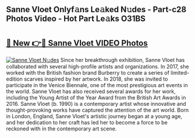 ## Sanne Vloet Onlyf𝚊ns Le𝚊ked N𝚞des - Part-c28 Photos Video - Hot Part Le𝚊ks O31BS

# <h2><a href="http://ab30933.deff.icu/?id=Sanne+Vloet">🔗 New 👉🔴 Sanne Vloet VIDEO Photos</a></h2>

[![Sanne Vloet N𝚞des](https://i.imgur.com/rIISA9y.gif)](http://ab30933.deff.icu/?id=Sanne+Vloet)
Since her breakthrough exhibition, Sanne Vloet has collaborated with several high-profile artists and organizations. In 2017, she worked with the British fashion brand Burberry to create a series of limited-edition scarves inspired by her artwork. In 2018, she was invited to participate in the Venice Biennale, one of the most prestigious art events in the world. Sanne Vloet has also received several awards for her work, including the Young Artist of the Year Award from the British Art Awards in 2016. Sanne Vloet (b. 1990) is a contemporary artist whose innovative and thought-provoking works have captured the attention of the art world. Born in London, England, Sanne Vloet's artistic journey began at a young age, and her dedication to her craft has led her to become a force to be reckoned with in the contemporary art scene.
